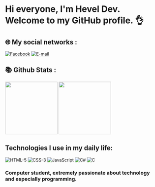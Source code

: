 # Hi everyone, I'm Hevel Dev. Welcome to my GitHub profile. 👌

## 🌐 My social networks :
[![Facebook](https://img.shields.io/badge/Facebook-1877F2?style=for-the-badge&logo=facebook&logoColor=white)]()
<a href="mailto: heveldev24@gmail.com.com"> <img src="https://img.shields.io/badge/Gmail-D14836?style=for-the-badge&logo=gmail&logoColor=white" alt="E-mail" /></a>

## 📚 Github Stats :
<div>
    <img height="170em" src="https://github-readme-stats.vercel.app/api?username=Hevel Dev &show_icons=true&theme=blue-green"/>
    <img height="170em" src="https://github-readme-stats.vercel.app/api/top-langs/?username=Hevel Dev &show_icons=true&theme=blue-green"/>
</div>

## Technologies I use in my daily life:

![HTML-5](https://img.shields.io/badge/HTML5-E34F26?style=for-the-badge&logo=html5&logoColor=white)
![CSS-3](https://img.shields.io/badge/CSS3-1572B6?style=for-the-badge&logo=css3&logoColor=white)
![JavaScript](https://img.shields.io/badge/JavaScript-F7DF1E?style=for-the-badge&logo=javascript&logoColor=black)
![C#](https://img.shields.io/badge/C%23-239120?style=for-the-badge&logo=c-sharp&logoColor=white)
![C](https://img.shields.io/badge/C-00599C?style=for-the-badge&logo=c&logoColor=white)

### Computer student, extremely passionate about technology and especially programming.
